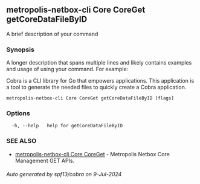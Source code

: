 ## metropolis-netbox-cli Core CoreGet getCoreDataFileByID

A brief description of your command

### Synopsis

A longer description that spans multiple lines and likely contains examples
and usage of using your command. For example:

Cobra is a CLI library for Go that empowers applications.
This application is a tool to generate the needed files
to quickly create a Cobra application.

```
metropolis-netbox-cli Core CoreGet getCoreDataFileByID [flags]
```

### Options

```
  -h, --help   help for getCoreDataFileByID
```

### SEE ALSO

* [metropolis-netbox-cli Core CoreGet]()	 - Metropolis Netbox Core Management GET APIs.

###### Auto generated by spf13/cobra on 9-Jul-2024
